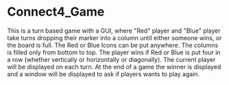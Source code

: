 # Connect4_Game

This is a turn based game with a GUI, where "Red" player and "Blue" player take turns dropping their marker into a column until either someone wins, or the board is full. The Red or Blue Icons can be put anywhere. The columns is filled only from bottom to top.
The player wins if Red or Blue is put four in a row (whether vertically or horizontally or diagonally). The current player will be displayed on each turn. At the end of a game the winner is displayed and a window will be displayed to ask if players wants to play again.
